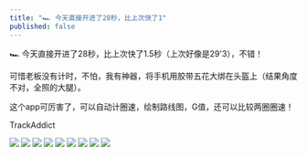 ```yaml
---
title: "🏎️ 今天直接开进了28秒，比上次快了1"
published: false
---
```

🏎️ 今天直接开进了28秒，比上次快了1.5秒（上次好像是29&apos;3），不错！

可惜老板没有计时，不怕，我有神器，将手机用胶带五花大绑在头盔上（结果角度不对，全照的大腿）。

这个app可厉害了，可以自动计圈速，绘制路线图，G值，还可以比较两圈圈速！

TrackAddict

![](./1.jpg)
![](./2.jpg)
![](./3.jpg)
![](./4.jpg)
![](./5.jpg)
![](./6.jpg)
![](./7.jpg)
![](./8.jpg)
![](./9.jpg)
